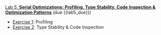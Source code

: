 [Lab 5: **Serial Optimizations:  Profiling, Type Stability, Code Inspection & Optimization Patterns**](https://github.com/PsuAstro528/lab5) (due {{lab5_due}})
- [Exercise 1](https://psuastro528.github.io/lab5-start/ex1.html):  Profiling
- [Exercise 2](https://psuastro528.github.io/lab5-start/ex2.html):  Type Stability & Code Inspection
